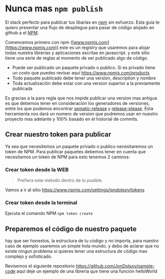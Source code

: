 # Nunca mas `npm publish`

El stack perfecto para publicar tus libarías en [npm](https://www.npmjs.com) sin esfuerzo. Esta guía te quiero presentar una flujo de despliegue para pasar de código alojado en github a el [NPM](https://www.npmjs.com).

Comencemos primero con npm ([www.npmjs.com](https://www.npmjs.com)) este es un registry que usaremos para alojar todas nuestra librerías y aplicaciones escritas en javascript. y este sitio tiene una serie de reglas al momento de ser publicado algo de código.

- Puede ser publicado un paquete privado o publico. Si es privado tiene un costo que puedes revisar aquí https://www.npmjs.com/products
- Todo paquete publicado debe tener una version, description y nombre
- Toda actualización debe estar con una version superior a la previamente publicada

Es gracias a la para regla que nos impide publicar una version mas antigua es que debemos tener en consideración los generadores de versiones, entre los que podemos encontrar [sematic-release](https://github.com/semantic-release/semantic-release) y [release-please](https://github.com/googleapis/release-please). Esta herramienta nos dará un numero de version que podremos usar en nuestro proyecto mas adelante y 100% basado en el historial de commits.

## Crear nuestro token para publicar

Ya sea que necesitemos un paquete privado o publico necesitaremos un token de NPM. Para publicar paquetes debemos tener en cuenta que necesitamos un token de NPM para esto tenemos 2 caminos:

### Crear token desde la WEB

> Prefiera este método dentro de lo posible.

Vamos a ir al sitio https://www.npmjs.com/settings/jondotsoy/tokens 

### Crear token desde la terminal

Ejecuta el comando NPM `npm token create`

## Preparemos el código de nuestro paquete

hay que ser honestos, la estructura de tu código y no importa, para nuestro caso de ejemplo usaremos un simple hola mundo. y debo de aclarar que no existe ningun problema si quieres tener una estructura de código mas complejo y sofisticado.

Revisemos el siguiente repositorio https://github.com/JonDotsoy/sample-code aquí deje un ejemplo de una librería que tiene una función helloWorld 
